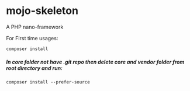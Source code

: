 # mojo-skeleton
A PHP nano-framework 

For First time usages:
```shell
composer install
```
##### In core folder not have .git repo then delete core and vendor folder from root directory and run: 
```
composer install --prefer-source 
```